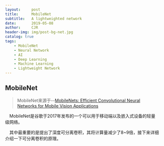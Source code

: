 ```yaml
---
layout:     post
title:      MobileNet
subtitle:   A lightweighted network
date:       2019-05-08
author:     CJR
header-img: img/post-bg-net.jpg
catalog: true
tags:
    - MobileNet
    - Neural Network
    - AI
    - Deep Learning
    - Machine Learning
    - Lightweight Network
---
```


## MobileNet
>MobileNet来源于--[MobileNets: Efficient Convolutional Neural Networks for Mobile Vision Applications](https://arxiv.org/abs/1704.04861)

&emsp;MobileNet是谷歌于2017年发布的一个可以用于移动端以及嵌入式设备的轻量级网络。

&emsp;其中最重要的是提出了深度可分离卷积，其将计算量减少了8~9倍，接下来详细介绍一下可分离卷积的原理。